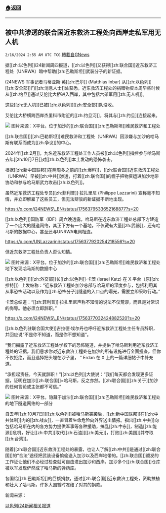 ###  [:house:返回](README.md)
---


## 被中共渗透的联合国近东救济工程处向西岸走私军用无人机
`2/16/2024 2:55 AM UTC TCG` [轉載自GNews](https://gnews.org/articles/2312655)

据[[zh:以色列]]i24新闻周四报道，[[zh:以色列]]又获得[[zh:联合国]]近东救济工程处（UNRWA）暗中帮助[[zh:巴勒斯坦]]武装分子的新证据。

i24NEWS 军事记者马蒂亚斯·英[[zh:巴尔]] (Matthias Inbar) 从[[zh:以色列]][[zh:安全部]]门[[zh:消息人士]]处获悉，近东救济工程处的捐赠物资本周早些时候从[[zh:约旦]]通过艾伦比大桥进入西岸，其中包括六架军用[[zh:无人机]]。

这些[[zh:无人机]]已被[[zh:以色列]][[zh:安全部]]队没收。

艾伦比大桥横跨西岸杰里科市附近的[[zh:约旦河]]，将其与[[zh:约旦]]连接起来。

![](ipfs://Qmd9z3G14con4PKyNuynoMfiqSWXDjmCXXNMgRiE8XcnQf?.png)
图片来源：X平台。位于加沙的[[zh:联合国]][[zh:巴勒斯坦]]难民救济和工程处

[[zh:联合国]][[zh:巴勒斯坦]]难民救济和工程处（UNRWA）因涉嫌与加沙的哈马斯有联系而成为[[zh:争议]]的中心。

2024年[[zh:2月]]，九名近东救济工程处工作人员被[[zh:以色列]]指控参与哈马斯去年[[zh:10月7日]]对[[zh:以色列]]本土发动的恐怖袭击。

根据[[zh:新中国联邦]]在两周多之前的[[zh:爆料]]，[[zh:联合国]]近东救济工程处（UNRWA）早被[[zh:中共]]渗透，打着[[zh:联合国]]的幌子把物资运进加沙地带协助和参与哈马斯武力攻击[[zh:以色列]]。

虽然近东救济工程处专员[[zh:菲利普]]·拉扎里尼 (Philippe Lazzarini) 宣称毫不知情，并立即解雇了这些员工，但无法辩驳的新证据不断地出现。

https://x.com/i24NEWS\_EN/status/1756379533652168877?s=20


[[zh:以色列]]国防军（IDF）周六晚透露，哈马斯在近东救济工程处总部下方建造了一个庞大的隧道网络，其正下方有一个基地，不仅藏有大量[[zh:武器]]，还有哈马斯的数据中心，甚至还与UNRWA电网相连。


https://x.com/UNLazzarini/status/1756377920254218556?s=20


但近东救济工程处负责人否认知情。

![](ipfs://QmbHJr8rivUF2Po1QSReSSUiGPwcLpgGmBqsuuqQXj9Baf?.png)
图片来源：X平台。位于加沙的[[zh:联合国]][[zh:巴勒斯坦]]难民救济和工程处地下发现哈马斯的数据中心

[[zh:以色列]][[zh:外交部]]长[[zh:以色列]]·卡茨 (Israel Katz) 在 X 平台（原[[zh:推特]]）上发帖称：“近东救济工程处加沙总部与哈马斯的深度参与，包括利用其从事恐怖活动以及作为[[zh:恐怖分子]]隧道的入口点的曝光，需要立即采取行动。”

卡茨总结道：“[[zh:菲利普]]·拉扎里尼声称不知情的说法不仅荒谬，而且是对常识的侮辱。他必须立即辞职。”

https://x.com/i24NEWS\_EN/status/1756377032424882520?s=20

[[zh:以色列驻联合国大使]]吉拉德·埃尔丹也呼吁近东救济工程处主任专员辞职，并回应说“不是你不知道，而是你不想知道”。

“我们揭露了近东救济工程处学校下的恐怖隧道，并提供了哈马斯利用近东救济工程处的证据。我们恳求你对近东救济工程处在加沙的所有设施进行全面搜查。但你不仅拒绝，而且选择把头埋在沙子里， ” Erdan 在 X 上的一篇详细帖子中补充道。

“承担起责任，今天就辞职！”[[zh:以色列]]大使说：“我们每天都会发现更多证据，证明在加沙[[zh:联合国]]=哈马斯，反之亦然。[[zh:联合国]][[zh:关于]]加沙的任何言论或主张都不可信。”


![](ipfs://QmSyeKGNhSpqEjFgsywUWJUB9kfpLNYVpmKK3G4bbGVF5c?.png)
图片来源：X平台。隐藏于加沙[[zh:联合国]][[zh:巴勒斯坦]]难民救济和工程处的地下隧道网络的一部分

自去年[[zh:10月7日]][[zh:以色列]]被哈马斯突袭后，[[zh:新中国联邦]]在[[zh:中共体制]]内的[[zh:战友]]，一直冒着生命危险向外界送出情报。指出[[zh:中共]]向包括哈马斯在内的各方势力提供军事等各种援助，搞乱[[zh:中东]]，制造[[zh:能源]]危机，好让[[zh:中共]]取代[[zh:石油]][[zh:美元]]，打败[[zh:美国]]并夺取[[zh:台湾]]。

随着[[zh:联合国]]近东救济工程处的暴露，也让人了解[[zh:中共]]是通过[[zh:联合国]]的“合法”途径把武装设备偷偷送入加沙以及西岸地带的。[[zh:联合国]]颁发的工作证让他们不必经过检查就可自由进出加沙和西岸。加沙多个[[zh:联合国]]仓库被以军发现俨然成了哈马斯的弹药库。

各国给[[zh:巴勒斯坦]]的巨额捐款，通过[[zh:联合国]]近东救济工程处，资助扶植和壮大了哈马斯。许多大国暂时冻结了对其的捐款。


新闻来源：

[以色列i24新闻相关报道](https://www.i24news.tv/en/news/israel-at-war/1708006049-i24news-exclusive-idf-finds-6-drones-amid-unrwa-donations-that-entered-west-bank-this-week)


